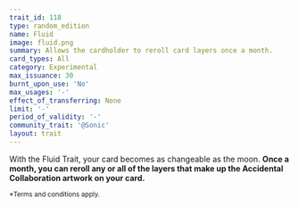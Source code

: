 ```yaml
---
trait_id: 118
type: random_edition
name: Fluid
image: fluid.png
summary: Allows the cardholder to reroll card layers once a month.
card_types: All
category: Experimental
max_issuance: 30
burnt_upon_use: 'No'
max_usages: '-'
effect_of_transferring: None
limit: '-'
period_of_validity: '-'
community_trait: '@Sonic'
layout: trait
---
```


With the Fluid Trait, your card becomes as changeable as the moon. **Once a month, you can reroll any or all of the layers that make up the Accidental Collaboration artwork on your card.**

<small>*Terms and conditions apply.</small>
